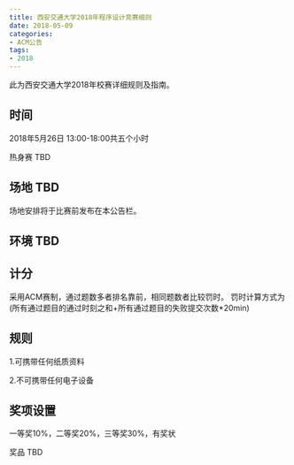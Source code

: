 ```yaml
---
title: 西安交通大学2018年程序设计竞赛细则
date: 2018-05-09
categories:
- ACM公告
tags:
- 2018
---
```


此为西安交通大学2018年校赛详细规则及指南。

<!--more-->

## 时间
2018年5月26日 13:00-18:00共五个小时

热身赛 TBD

## 场地 TBD

场地安排将于比赛前发布在本公告栏。

## 环境 TBD

## 计分

采用ACM赛制，通过题数多者排名靠前，相同题数者比较罚时。
罚时计算方式为(所有通过题目的通过时刻之和+所有通过题目的失败提交次数*20min)

## 规则

1.可携带任何纸质资料

2.不可携带任何电子设备

## 奖项设置

一等奖10%，二等奖20%，三等奖30%，有奖状

奖品 TBD
